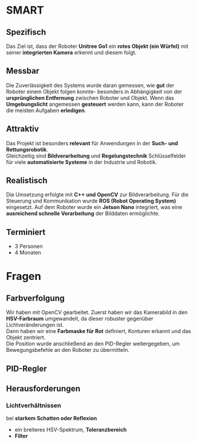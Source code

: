# SMART 
## Spezifisch 
Das Ziel ist, dass der Roboter **Unitree Go1** ein **rotes Objekt (ein Würfel)** mit seiner **integrierten Kamera** erkennt und diesem folgt. 

## Messbar 
Die Zuverlässigkeit des Systems wurde daran gemessen, wie **gut** der Roboter einem Objekt folgen konnte- besonders in Abhängigkeit von der **ursprünglichen Entfernung** zwischen Roboter und Objekt.
Wenn das **Umgebungslicht** angemessen **gesteuert** werden kann, kann der Roboter die meisten Aufgaben **erledigen**. 

## Attraktiv 
Das Projekt ist besonders **relevant** für Anwendungen in der **Such- und Rettungsrobotik**.  
Gleichzeitig sind **Bildverarbeitung** und **Regelungstechnik** Schlüsselfelder für viele **automatisierte Systeme** in der Industrie und Robotik. 

## Realistisch 
Die Umsetzung erfolgte mit **C++ und OpenCV** zur Bildverarbeitung. 
Für die Steuerung und Kommunikation wurde **ROS (Robot Operating System)** eingesetzt. 
Auf dem Roboter wurde ein **Jetson Nano** integriert, was eine **ausreichend schnelle Verarbeitung** der Bilddaten ermöglichte. 

## Terminiert 
- 3 Personen 
- 4 Monaten 


# Fragen 
## Farbverfolgung 
Wir haben mit OpenCV gearbeitet. Zuerst haben wir das Kamerabild in den **HSV-Farbraum** umgewandelt, da dieser robuster gegenüber Lichtveränderungen ist.  
Dann haben wir eine **Farbmaske für Rot** definiert, Konturen erkannt und das Objekt zentriert.  
Die Position wurde anschließend an den PID-Regler weitergegeben, um Bewegungsbefehle an den Roboter zu übermitteln. 

## PID-Regler 

## Herausforderungen 
### Lichtverhältnissen 
bei **starkem Schatten oder Reflexion** 
- ein breiteres HSV-Spektrum, **Toleranzbereich** 
- **Filter** 

